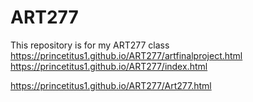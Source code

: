 # ART277
This repository is for my ART277 class
https://princetitus1.github.io/ART277/artfinalproject.html
https://princetitus1.github.io/ART277/index.html

https://princetitus1.github.io/ART277/Art277.html

